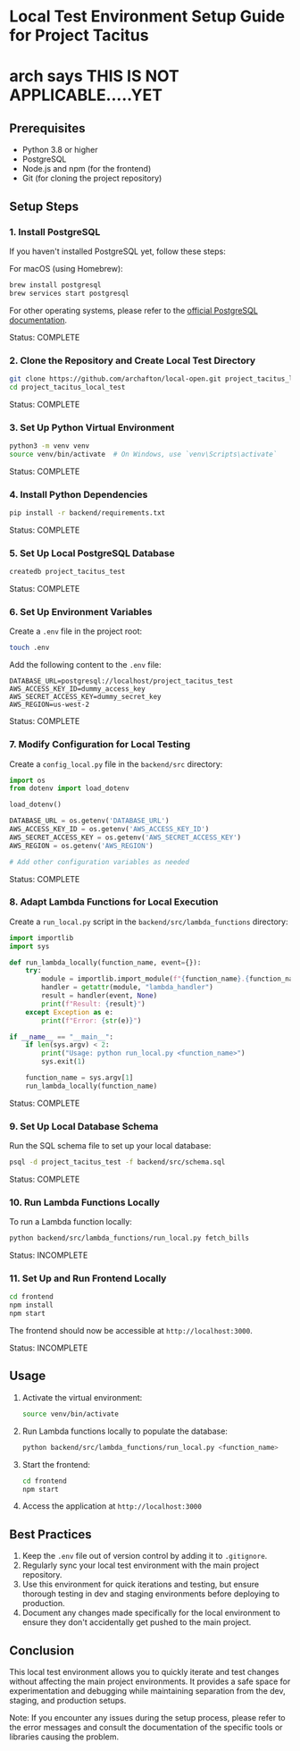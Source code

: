 # Local Test Environment Setup Guide for Project Tacitus
# arch says THIS IS NOT APPLICABLE.....YET 

## Prerequisites

- Python 3.8 or higher
- PostgreSQL
- Node.js and npm (for the frontend)
- Git (for cloning the project repository)

## Setup Steps

### 1. Install PostgreSQL

If you haven't installed PostgreSQL yet, follow these steps:

For macOS (using Homebrew):
```bash
brew install postgresql
brew services start postgresql
```

For other operating systems, please refer to the [official PostgreSQL documentation](https://www.postgresql.org/download/).

Status: COMPLETE

### 2. Clone the Repository and Create Local Test Directory

```bash
git clone https://github.com/archafton/local-open.git project_tacitus_local_test
cd project_tacitus_local_test
```

Status: COMPLETE

### 3. Set Up Python Virtual Environment

```bash
python3 -m venv venv
source venv/bin/activate  # On Windows, use `venv\Scripts\activate`
```

Status: COMPLETE

### 4. Install Python Dependencies

```bash
pip install -r backend/requirements.txt
```

Status: COMPLETE

### 5. Set Up Local PostgreSQL Database

```bash
createdb project_tacitus_test
```

Status: COMPLETE

### 6. Set Up Environment Variables

Create a `.env` file in the project root:

```bash
touch .env
```

Add the following content to the `.env` file:

```
DATABASE_URL=postgresql://localhost/project_tacitus_test
AWS_ACCESS_KEY_ID=dummy_access_key
AWS_SECRET_ACCESS_KEY=dummy_secret_key
AWS_REGION=us-west-2
```

Status: COMPLETE

### 7. Modify Configuration for Local Testing

Create a `config_local.py` file in the `backend/src` directory:

```python
import os
from dotenv import load_dotenv

load_dotenv()

DATABASE_URL = os.getenv('DATABASE_URL')
AWS_ACCESS_KEY_ID = os.getenv('AWS_ACCESS_KEY_ID')
AWS_SECRET_ACCESS_KEY = os.getenv('AWS_SECRET_ACCESS_KEY')
AWS_REGION = os.getenv('AWS_REGION')

# Add other configuration variables as needed
```

Status: COMPLETE

### 8. Adapt Lambda Functions for Local Execution

Create a `run_local.py` script in the `backend/src/lambda_functions` directory:

```python
import importlib
import sys

def run_lambda_locally(function_name, event={}):
    try:
        module = importlib.import_module(f"{function_name}.{function_name}")
        handler = getattr(module, "lambda_handler")
        result = handler(event, None)
        print(f"Result: {result}")
    except Exception as e:
        print(f"Error: {str(e)}")

if __name__ == "__main__":
    if len(sys.argv) < 2:
        print("Usage: python run_local.py <function_name>")
        sys.exit(1)

    function_name = sys.argv[1]
    run_lambda_locally(function_name)
```

Status: COMPLETE

### 9. Set Up Local Database Schema

Run the SQL schema file to set up your local database:

```bash
psql -d project_tacitus_test -f backend/src/schema.sql
```

Status: COMPLETE

### 10. Run Lambda Functions Locally

To run a Lambda function locally:

```bash
python backend/src/lambda_functions/run_local.py fetch_bills
```

Status: INCOMPLETE

### 11. Set Up and Run Frontend Locally

```bash
cd frontend
npm install
npm start
```

The frontend should now be accessible at `http://localhost:3000`.

Status: INCOMPLETE

## Usage

1. Activate the virtual environment:
   ```bash
   source venv/bin/activate
   ```

2. Run Lambda functions locally to populate the database:
   ```bash
   python backend/src/lambda_functions/run_local.py <function_name>
   ```

3. Start the frontend:
   ```bash
   cd frontend
   npm start
   ```

4. Access the application at `http://localhost:3000`

## Best Practices

1. Keep the `.env` file out of version control by adding it to `.gitignore`.
2. Regularly sync your local test environment with the main project repository.
3. Use this environment for quick iterations and testing, but ensure thorough testing in dev and staging environments before deploying to production.
4. Document any changes made specifically for the local environment to ensure they don't accidentally get pushed to the main project.

## Conclusion

This local test environment allows you to quickly iterate and test changes without affecting the main project environments. It provides a safe space for experimentation and debugging while maintaining separation from the dev, staging, and production setups.

Note: If you encounter any issues during the setup process, please refer to the error messages and consult the documentation of the specific tools or libraries causing the problem.

